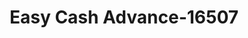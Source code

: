 ---
f_zip-code: 95969
f_state-code: CA
title: Easy Cash Advance-16507
f_phone: 530-872-7211
f_city-only: Paradise
f_address: 6240 Clark Road Paradise
f_location-unique-id: '16507'
slug: easy-cash-advance-16507
updated-on: '2024-05-30T13:46:58.046Z'
created-on: '2024-05-30T13:36:59.803Z'
published-on: '2024-05-30T13:54:32.469Z'
f_city-state: cms/city/paradise-ca.md
f_company: cms/company/easy-cash-advance.md
f_state: cms/state/california.md
layout: '[payday-loan].html'
tags: payday-loan
---